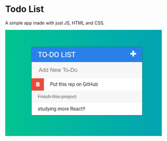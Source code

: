 # Todo List

A simple app made with just JS, HTML and CSS.

![alt text](https://github.com/nkwib/Front-end-works/blob/master/Capture.PNG)
